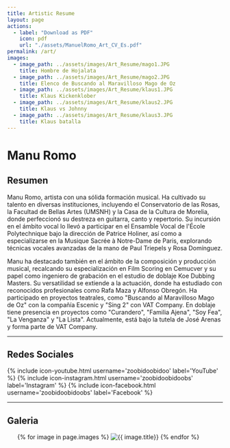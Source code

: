 ```yaml
---
title: Artistic Resume
layout: page
actions:
  - label: "Download as PDF"
    icon: pdf
    url: "./assets/ManuelRomo_Art_CV_Es.pdf"
permalink: /art/
images:
  - image_path: ../assets/images/Art_Resume/mago1.JPG
    title: Hombre de Hojalata
  - image_path: ../assets/images/Art_Resume/mago2.JPG
    title: Elenco de Buscando al Maravilloso Mago de Oz
  - image_path: ../assets/images/Art_Resume/klaus1.JPG
    title: Klaus Kickenklober
  - image_path: ../assets/images/Art_Resume/klaus2.JPG
    title: Klaus vs Johnny
  - image_path: ../assets/images/Art_Resume/klaus3.JPG
    title: Klaus batalla
---
```



# Manu Romo

## Resumen
Manu Romo, artista con una sólida formación musical. Ha cultivado su talento en diversas instituciones, incluyendo el Conservatorio de las Rosas, la Facultad de Bellas Artes (UMSNH) y la Casa de la Cultura de Morelia, donde perfeccionó su destreza en guitarra, canto y repertorio. Su incursión en el ámbito vocal lo llevó a participar en el Ensamble Vocal de l'École Polytechnique bajo la dirección de Patrice Holiner, así como a especializarse en la Musique Sacrée à Notre-Dame de Paris, explorando técnicas vocales avanzadas de la mano de Paul Triepels y Rosa Domínguez.

Manu ha destacado también en el ámbito de la composición y producción musical, recalcando su especialización en Film Scoring en Cemucver y su papel como ingeniero de grabación en el estudio de doblaje Koe Dubbing Masters. Su versatilidad se extiende a la actuación, donde ha estudiado con reconocidos profesionales como Rafa Maza y Alfonso Obregón. Ha participado en proyectos teatrales, como "Buscando al Maravilloso Mago de Oz" con la compañía Escenic y "Sing 2" con VAT Company. En doblaje tiene presencia en proyectos como "Curandero", "Familia Ajena", "Soy Fea", "La Venganza" y "La Lista". Actualmente, está bajo la tutela de José Arenas y forma parte de VAT Company.

**********************

## Redes Sociales
{% include icon-youtube.html username='zoobidoobidoo' label='YouTube' %}
{% include icon-instagram.html username='zoobidoobidoobs' label='Instagram' %}
{% include icon-facebook.html username='zoobidoobidoobs' label='Facebook' %}

***********************

## Galeria

<ul class="photo-gallery">
  {% for image in page.images %}
    <img src="{{ image.image_path }}" alt="{{ image.title}}"/>
  {% endfor %}
</ul>